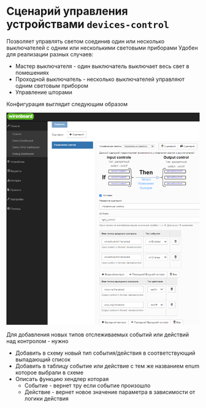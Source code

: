 # Сценарий управления устройствами `devices-control`

Позволяет управлять светом соединив один или несколько выключателей с одним или несколькими световыми приборами
Удобен для реализации разных случаев:

- Мастер выключателя - один выключатель выключает весь свет в помешениях
- Проходной выключатель - несколько выключателей управляют одним световым прибором
- Управление шторами

Конфигурация выглядит следующим образом

![alt text](doc/image.png)

Для добавления новых типов отслеживаемых событий или действий над контролом - нужно
- Добавить в схему новый тип события/действия в соответствующий выпадающий список
- Добавить в таблицу событие или действие с тем же названием enum которое выбрали в схеме
- Описать функцию хендлер которая
  - Событие - вернет тру если событие произошло
  - Действие - вернет новое значение параметра в зависимости от логики действия
